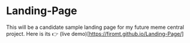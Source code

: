 # Landing-Page
This will be a candidate sample landing page for my future meme central project. Here is its 👉 (live demo)[https://firomt.github.io/Landing-Page/]